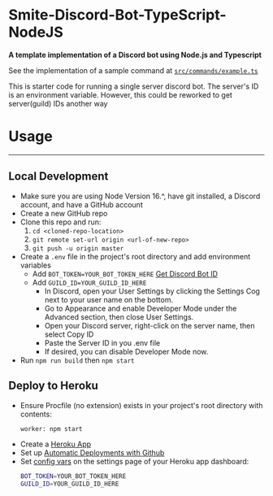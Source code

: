 # Smite-Discord-Bot-TypeScript-NodeJS
**A template implementation of a Discord bot using Node.js and Typescript**

See the implementation of a sample command at [`src/commands/example.ts`](src/commands/example.ts)

This is starter code for running a single server discord bot. The server's ID is an environment variable. However, this could be reworked to get server(guild) IDs another way

# Usage
---
## Local Development
- Make sure you are using Node Version 16.^, have git installed, a Discord account, and have a GitHub account
- Create a new GitHub repo
- Clone this repo and run: 
    1. `cd <cloned-repo-location>`
    1. `git remote set-url origin <url-of-new-repo>`
    1. `git push -u origin master`
- Create a `.env` file in the project's root directory and add environment variables
    - Add `BOT_TOKEN=YOUR_BOT_TOKEN_HERE` [Get Discord Bot ID](https://discordjs.guide/preparations/setting-up-a-bot-application.html#creating-your-bot)
    - Add `GUILD_ID=YOUR_GUILD_ID_HERE`
        - In Discord, open your User Settings by clicking the Settings Cog next to your user name on the bottom.
        - Go to Appearance and enable Developer Mode under the Advanced section, then close User Settings.
        - Open your Discord server, right-click on the server name, then select Copy ID
        - Paste the Server ID in you .env file
        - If desired, you can disable Developer Mode now.
- Run `npm run build` then `npm start`

## Deploy to Heroku
- Ensure Procfile (no extension) exists in your project's root directory with contents: 
    ```bash
    worker: npm start
    ```
- Create a [Heroku App](https://signup.heroku.com/)
- Set up [Automatic Deployments with Github](https://devcenter.heroku.com/articles/github-integration)
- Set [config vars](https://devcenter.heroku.com/articles/config-vars) on the settings page of your Heroku app dashboard:
    ```bash
    BOT_TOKEN=YOUR_BOT_TOKEN_HERE
    GUILD_ID=YOUR_GUILD_ID_HERE
    ```


